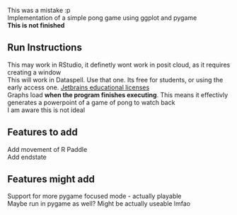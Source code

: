 This was a mistake :p<br>
Implementation of a simple pong game using ggplot and pygame<br>
**This is not finished**<br>

## Run Instructions

This may work in RStudio, it definetly wont work in posit cloud, as it requires creating a window<br>
This will work in Dataspell. Use that one. Its free for students, or using the early access one. [Jetbrains educational licenses](https://www.jetbrains.com/community/education/#students)<br>
Graphs load **when the program finishes executing**. This means it effectivly generates a powerpoint of a game of pong to watch back<br>
I am aware this is not ideal

## Features to add

Add movement of R Paddle<br>
Add endstate<br>

## Features might add
Support for more pygame focused mode - actually playable<br>
  Maybe run in pygame as well? Might be actually useable lmfao
